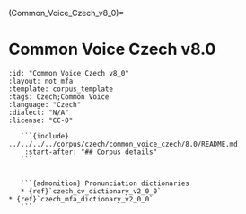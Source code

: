 
(Common_Voice_Czech_v8_0)=
# Common Voice Czech v8.0

``````{corpus} Common Voice Czech v8.0
:id: "Common Voice Czech v8_0"
:layout: not_mfa
:template: corpus_template
:tags: Czech;Common Voice
:language: "Czech"
:dialect: "N/A"
:license: "CC-0"

   ```{include} ../../../../corpus/czech/common_voice_czech/8.0/README.md
    :start-after: "## Corpus details"
   ```


   ```{admonition} Pronunciation dictionaries
   * {ref}`czech_cv_dictionary_v2_0_0`
* {ref}`czech_mfa_dictionary_v2_0_0`
   ```
``````
